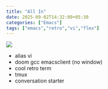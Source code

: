 ```yaml
---
title: "All In"
date: 2025-09-02T14:32:09+05:30
categories: ["Emacs"]
tags: ["emacs","retro","vi","flex"]
---
```


![](https://ik.imagekit.io/rajp152k/rpdev/Misc/doom.png)

 - alias vi
 - doom gcc emacsclient (no window)
 - cool retro term
 - tmux
 - conversation starter

